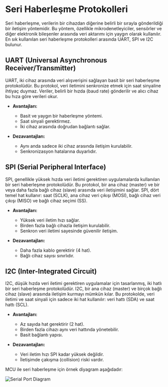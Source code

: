 # Seri Haberleşme Protokolleri

Seri haberleşme, verilerin bir cihazdan diğerine belirli bir sırayla gönderildiği bir iletişim yöntemidir. Bu yöntem, özellikle mikrodenetleyiciler, sensörler ve diğer elektronik bileşenler arasında veri aktarımı için yaygın olarak kullanılır. En sık kullanılan seri haberleşme protokolleri arasında UART, SPI ve I2C bulunur.

## UART (Universal Asynchronous Receiver/Transmitter)

UART, iki cihaz arasında veri alışverişini sağlayan basit bir seri haberleşme protokolüdür. Bu protokol, veri iletimini senkronize etmek için saat sinyaline ihtiyaç duymaz. Veriler, belirli bir hızda (baud rate) gönderilir ve alıcı cihaz bu hıza göre verileri okur.

- **Avantajları:**
  - Basit ve yaygın bir haberleşme yöntemi.
  - Saat sinyali gerektirmez.
  - İki cihaz arasında doğrudan bağlantı sağlar.

- **Dezavantajları:**
  - Aynı anda sadece iki cihaz arasında iletişim kurulabilir.
  - Senkronizasyon hatalarına duyarlıdır.

## SPI (Serial Peripheral Interface)

SPI, genellikle yüksek hızda veri iletimi gerektiren uygulamalarda kullanılan bir seri haberleşme protokolüdür. Bu protokol, bir ana cihaz (master) ve bir veya daha fazla bağlı cihaz (slave) arasında veri iletişimini sağlar. SPI, dört temel hat kullanır: saat (SCLK), ana cihaz veri çıkışı (MOSI), bağlı cihaz veri çıkışı (MISO) ve bağlı cihaz seçimi (SS).

- **Avantajları:**
  - Yüksek veri iletim hızı sağlar.
  - Birden fazla bağlı cihazla iletişim kurulabilir.
  - Senkron veri iletimi sayesinde güvenilir iletişim.

- **Dezavantajları:**
  - Daha fazla kablo gerektirir (4 hat).
  - Bağlı cihaz sayısı sınırlıdır.

## I2C (Inter-Integrated Circuit)

I2C, düşük hızda veri iletimi gerektiren uygulamalar için tasarlanmış, iki hatlı bir seri haberleşme protokolüdür. I2C, bir ana cihaz (master) ve birçok bağlı cihaz (slave) arasında iletişim kurmayı mümkün kılar. Bu protokolde, veri iletimi ve saat sinyali için sadece iki hat kullanılır: veri hattı (SDA) ve saat hattı (SCL).

- **Avantajları:**
  - Az sayıda hat gerektirir (2 hat).
  - Birden fazla cihazı aynı veri hattında yönetebilir.
  - Basit bağlantı yapısı.

- **Dezavantajları:**
  - Veri iletim hızı SPI kadar yüksek değildir.
  - İletişimde çakışma (collision) riski vardır.



MCU ile seri haberleşme için örnek diyagram aşağıdadır:

![Serial Port Diagram]([documents\images\Staj-2024-Serial-Port-Diagram.pn](https://github.com/hidroel/staj-2024/blob/main/documents/images/Staj-2024-Serial-Port-Diagram.png))
